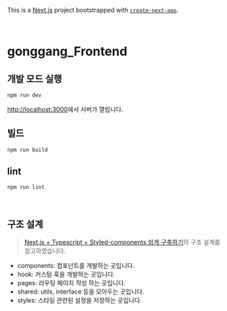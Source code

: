 This is a [Next.js](https://nextjs.org/) project bootstrapped with [`create-next-app`](https://github.com/vercel/next.js/tree/canary/packages/create-next-app).

<br/>

# gonggang_Frontend

## 개발 모드 실행

```bash
npm run dev
```

[http://localhost:3000](http://localhost:3000)에서 서버가 열립니다.

## 빌드

```bash
npm run build
```

## lint

```bash
npm run lint
```

<br/>

## 구조 설계

> [Next.js + Typescript + Styled-components 쉽게 구축하기](https://velog.io/@danmin20/Next.js-Typescript-Styled-component-%EC%89%BD%EA%B2%8C-%EA%B5%AC%EC%B6%95%ED%95%98%EA%B8%B0)의 구조 설계를 참고하였습니다.

- components: 컴포넌트를 개발하는 곳입니다.<br/>
- hook: 커스텀 훅을 개발하는 곳입니다.<br/>
- pages: 라우팅 페이지 작성 하는 곳입니다. <br/>
- shared: utils, interface 등을 모아두는 곳입니다.<br/>
- styles: 스타일 관련된 설정을 저장하는 곳입니다.<br/>
